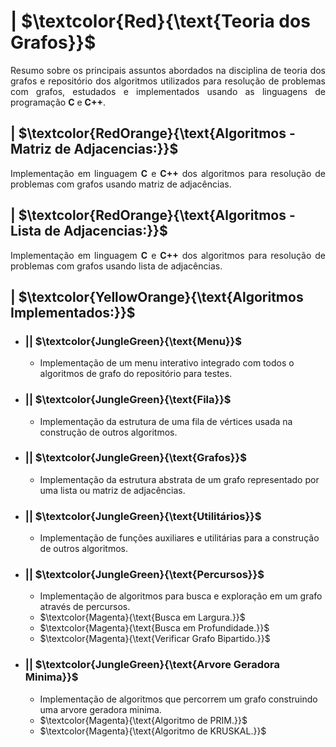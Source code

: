 # | $\textcolor{Red}{\text{Teoria dos Grafos}}$

<p align = "justify">
  Resumo sobre os principais assuntos abordados na disciplina de teoria dos grafos e repositório dos algoritmos utilizados para resolução de problemas com grafos,
  estudados e implementados usando as linguagens de programação <b>C</b> e <b>C++</b>.
</p>



## | $\textcolor{RedOrange}{\text{Algoritmos - Matriz de Adjacencias:}}$

<p align = "justify">
  Implementação em linguagem <b>C</b> e <b>C++</b> dos algoritmos para resolução de problemas com grafos usando matriz de adjacências.
</p>



## | $\textcolor{RedOrange}{\text{Algoritmos - Lista de Adjacencias:}}$

<p align = "justify">
  Implementação em linguagem <b>C</b> e <b>C++</b> dos algoritmos para resolução de problemas com grafos usando lista de adjacências.
</p>



## | $\textcolor{YellowOrange}{\text{Algoritmos Implementados:}}$

  * ### || $\textcolor{JungleGreen}{\text{Menu}}$
    * Implementação de um menu interativo integrado com todos o algoritmos de grafo do repositório para testes.

  * ### || $\textcolor{JungleGreen}{\text{Fila}}$
    * Implementação da estrutura de uma fila de vértices usada na construção de outros algoritmos.

  * ### || $\textcolor{JungleGreen}{\text{Grafos}}$
    * Implementação da estrutura abstrata de um grafo representado por uma lista ou matriz de adjacências.

  * ### || $\textcolor{JungleGreen}{\text{Utilitários}}$
    * Implementação de funções auxiliares e utilitárias para a construção de outros algoritmos.

  * ### || $\textcolor{JungleGreen}{\text{Percursos}}$
    * Implementação de algoritmos para busca e exploração em um grafo através de percursos.
    * $\textcolor{Magenta}{\text{Busca em Largura.}}$
    * $\textcolor{Magenta}{\text{Busca em Profundidade.}}$
    * $\textcolor{Magenta}{\text{Verificar Grafo Bipartido.}}$

  * ### || $\textcolor{JungleGreen}{\text{Arvore Geradora Minima}}$
    * Implementação de algoritmos que percorrem um grafo construindo uma arvore geradora minima.
    * $\textcolor{Magenta}{\text{Algoritmo de PRIM.}}$
    * $\textcolor{Magenta}{\text{Algoritmo de KRUSKAL.}}$
